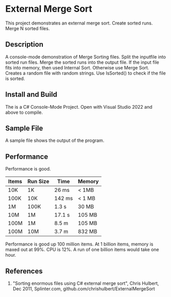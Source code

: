 # External Merge Sort

This project demonstrates an external merge sort.  Create sorted runs.  Merge N sorted files.  

## Description

A console-mode demonstration of Merge Sorting files.  Split the inputfile into sorted run files.  Merge the sorted runs into the output file.  If the input file fits into memory, then used Internal Sort.  Otherwise use Merge Sort.  Creates a random file with random strings.  Use IsSorted() to check if the file is sorted.  

## Install and Build

The is a C# Console-Mode Project.  Open with  Visual Studio 2022 and above to compile. 

## Sample File

A sample file shows the output of the program.

## Performance

Performance is good.

| Items | Run Size | Time | Memory |
| -- | -- | -- | -- |
| 10K | 1K | 26 ms | < 1MB |
| 100K | 10K | 142 ms | < 1 MB |
| 1M | 100K | 1.3 s | 30 MB |
| 10M | 1M | 17.1 s | 105 MB |
| 100M | 1M | 8.5 m | 105 MB |
| 100M | 10M | 3.7 m | 832 MB |

Performance is good up 100 million items.  At 1 billion items, memory is maxed out at 99%.  CPU is 12%.  A run of one billion items would take one hour.


## References

   1. "Sorting enormous files using C# external merge sort", Chris Hulbert, Dec 2011, Splinter.com, github.com/chrishulbert/ExternalMergeSort
